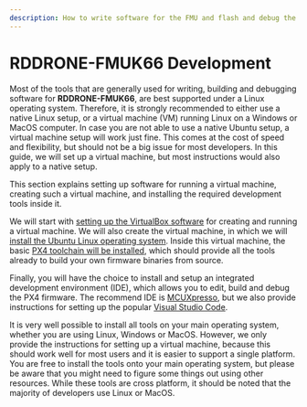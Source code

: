 ```yaml
---
description: How to write software for the FMU and flash and debug the FMU.
---
```


# RDDRONE-FMUK66 Development

Most of the tools that are generally used for writing, building and debugging software for **RDDRONE-FMUK66**, are best supported under a Linux operating system. Therefore, it is strongly recommended to either use a native Linux setup, or a virtual machine \(VM\) running Linux on a Windows or MacOS computer. In case you are not able to use a native Ubuntu setup, a virtual machine setup will work just fine. This comes at the cost of speed and flexibility, but should not be a big issue for most developers. In this guide, we will set up a virtual machine, but most instructions would also apply to a native setup.

This section explains setting up software for running a virtual machine, creating such a virtual machine, and installing the required development tools inside it.

We will start with [setting up the VirtualBox software](https://nxp.gitbook.io/nxp-cup/developer-guide/development-tools/rddrone-fmuk66-development/virtual-machine) for creating and running a virtual machine. We will also create the virtual machine, in which we will [install the Ubuntu Linux operating system](https://nxp.gitbook.io/nxp-cup/developer-guide/development-tools/rddrone-fmuk66-development/installing-ubuntu). Inside this virtual machine, the basic [PX4 toolchain will be installed](https://nxp.gitbook.io/nxp-cup/developer-guide/development-tools/rddrone-fmuk66-development/px4-toolchain), which should provide all the tools already to build your own firmware binaries from source.

Finally, you will have the choice to install and setup an integrated development environment \(IDE\), which allows you to edit, build and debug the PX4 firmware. The recommend IDE is [MCUXpresso](https://nxp.gitbook.io/nxp-cup/developer-guide/development-tools/rddrone-fmuk66-development/setting-up-mcuxpresso), but we also provide instructions for setting up the popular [Visual Studio Code](https://nxp.gitbook.io/nxp-cup/developer-guide/development-tools/rddrone-fmuk66-development/setting-up-visual-studio-code).

It is very well possible to install all tools on your main operating system, whether you are using Linux, Windows or MacOS. However, we only provide the instructions for setting up a virtual machine, because this should work well for most users and it is easier to support a single platform. You are free to install the tools onto your main operating system, but please be aware that you might need to figure some things out  using other resources. While these tools are cross platform, it should be noted that the majority of developers use Linux or MacOS. 

